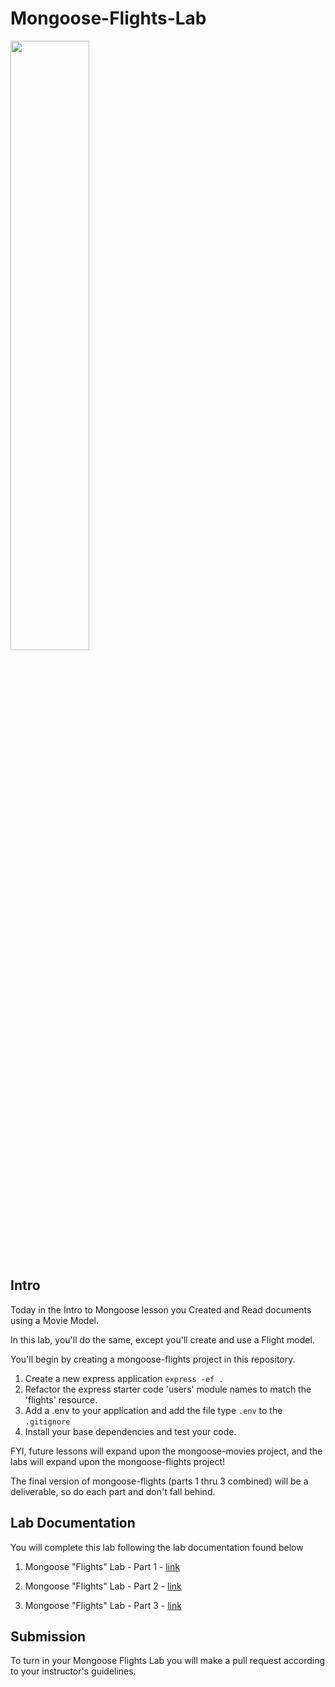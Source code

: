 # Mongoose-Flights-Lab

<img src="https://i.imgur.com/Y74xxoD.jpg" style="width: 50%;" />

## Intro
Today in the Intro to Mongoose lesson you Created and Read documents using a Movie Model.

In this lab, you'll do the same, except you'll create and use a Flight model.

You'll begin by creating a mongoose-flights project in this repository.

1. Create a new express application `express -ef .`
2. Refactor the express starter code 'users' module names to match the 'flights' resource.
3. Add a .env to your application and add the file type `.env` to the `.gitignore`
4. Install your base dependencies and test your code. 

FYI, future lessons will expand upon the mongoose-movies project, and the labs will expand upon the mongoose-flights project!

The final version of mongoose-flights (parts 1 thru 3 combined) will be a deliverable, so do each part and don't fall behind.


## Lab Documentation

You will complete this lab following the lab documentation found below

1. Mongoose "Flights" Lab - Part 1 - [link](./mongoose-flights-part-1.md)

2. Mongoose "Flights" Lab - Part 2 - [link](./mongoose-flights-part-2.md)

3. Mongoose "Flights" Lab - Part 3 - [link](./mongoose-flights-part-3.md)

## Submission

To turn in your Mongoose Flights Lab you will make a pull request according to your instructor's guidelines.
